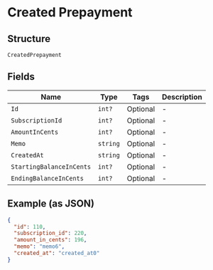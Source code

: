 
# Created Prepayment

## Structure

`CreatedPrepayment`

## Fields

| Name | Type | Tags | Description |
|  --- | --- | --- | --- |
| `Id` | `int?` | Optional | - |
| `SubscriptionId` | `int?` | Optional | - |
| `AmountInCents` | `int?` | Optional | - |
| `Memo` | `string` | Optional | - |
| `CreatedAt` | `string` | Optional | - |
| `StartingBalanceInCents` | `int?` | Optional | - |
| `EndingBalanceInCents` | `int?` | Optional | - |

## Example (as JSON)

```json
{
  "id": 110,
  "subscription_id": 220,
  "amount_in_cents": 196,
  "memo": "memo6",
  "created_at": "created_at0"
}
```

